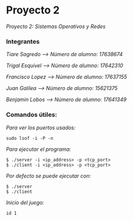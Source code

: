 # Proyecto 2

_Proyecto 2: Sistemas Operativos y Redes_

### Integrantes 

_Tiare Sagredo --> Número de alumno: 17638674_

_Trigal Esquivel --> Número de alumno: 17642310_

_Francisco Lopez --> Número de alumno: 17637155_

_Juan Galilea --> Número de alumno: 15621375_

_Benjamin Lobos --> Número de alumno: 17641349_

### Comandos útiles:

_Para ver los puertos usados:_

```
sudo lsof -i -P -n 
```

_Para ejecutar el programa:_

```
$ ./server -i <ip_address> -p <tcp_port>
$ ./client -i <ip_address> -p <tcp_port>
```

_Por defecto se puede ejecutar con:_

```
$ ./server
$ ./client
```

_Inicio del juego:_

```
id 1
```
